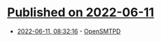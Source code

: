 # [Published on 2022-06-11](index.md)

* [2022-06-11, 08:32:16](https://news.ycombinator.com/item?id=31702913) - [OpenSMTPD](https://www.opensmtpd.org/)
